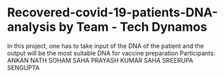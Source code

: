 # Recovered-covid-19-patients-DNA-analysis by Team - Tech Dynamos
In this project, one has to take input of the DNA of the patient and the output will be the most suitable DNA for vaccine preparation
Participants: ANKAN NATH
              SOHAM SAHA
              PRAYASH KUMAR SAHA
              SREERUPA SENGUPTA
